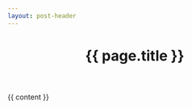 ```yaml
---
layout: post-header
---
```

<div class="post">

  <header class="post-header">
    <h1 class="post-title">{{ page.title }}</h1>
  </header>

  <article class="post-content">
    {{ content }}
  </article>

</div>
